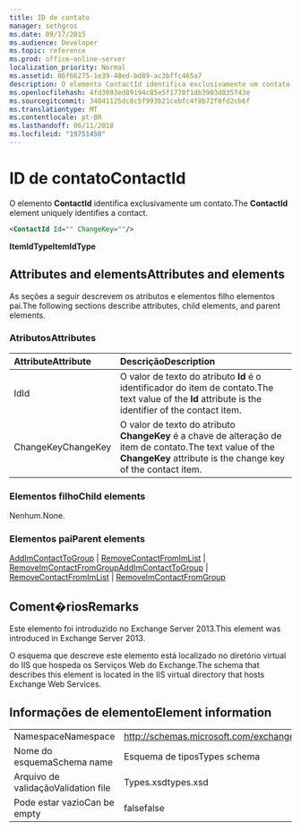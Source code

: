 ```yaml
---
title: ID de contato
manager: sethgros
ms.date: 09/17/2015
ms.audience: Developer
ms.topic: reference
ms.prod: office-online-server
localization_priority: Normal
ms.assetid: 86f66275-1e39-48ed-bd89-ac3bffc465a7
description: O elemento ContactId identifica exclusivamente um contato.
ms.openlocfilehash: 4fd3693ed89194c85e5f1770f1db3903d835f43e
ms.sourcegitcommit: 34041125dc8c5f993b21cebfc4f8b72f0fd2cb6f
ms.translationtype: MT
ms.contentlocale: pt-BR
ms.lasthandoff: 06/11/2018
ms.locfileid: "19751450"
---
```

# <a name="contactid"></a><span data-ttu-id="6e7a8-103">ID de contato</span><span class="sxs-lookup"><span data-stu-id="6e7a8-103">ContactId</span></span>

<span data-ttu-id="6e7a8-104">O elemento **ContactId** identifica exclusivamente um contato.</span><span class="sxs-lookup"><span data-stu-id="6e7a8-104">The **ContactId** element uniquely identifies a contact.</span></span> 
  
```XML
<ContactId Id="" ChangeKey=""/>
```

 <span data-ttu-id="6e7a8-105">**ItemIdType**</span><span class="sxs-lookup"><span data-stu-id="6e7a8-105">**ItemIdType**</span></span>
## <a name="attributes-and-elements"></a><span data-ttu-id="6e7a8-106">Attributes and elements</span><span class="sxs-lookup"><span data-stu-id="6e7a8-106">Attributes and elements</span></span>

<span data-ttu-id="6e7a8-107">As seções a seguir descrevem os atributos e elementos filho elementos pai.</span><span class="sxs-lookup"><span data-stu-id="6e7a8-107">The following sections describe attributes, child elements, and parent elements.</span></span>
  
### <a name="attributes"></a><span data-ttu-id="6e7a8-108">Atributos</span><span class="sxs-lookup"><span data-stu-id="6e7a8-108">Attributes</span></span>

|<span data-ttu-id="6e7a8-109">**Attribute**</span><span class="sxs-lookup"><span data-stu-id="6e7a8-109">**Attribute**</span></span>|<span data-ttu-id="6e7a8-110">**Descrição**</span><span class="sxs-lookup"><span data-stu-id="6e7a8-110">**Description**</span></span>|
|:-----|:-----|
|<span data-ttu-id="6e7a8-111">Id</span><span class="sxs-lookup"><span data-stu-id="6e7a8-111">Id</span></span>  <br/> |<span data-ttu-id="6e7a8-112">O valor de texto do atributo **Id** é o identificador do item de contato.</span><span class="sxs-lookup"><span data-stu-id="6e7a8-112">The text value of the **Id** attribute is the identifier of the contact item.</span></span>  <br/> |
|<span data-ttu-id="6e7a8-113">ChangeKey</span><span class="sxs-lookup"><span data-stu-id="6e7a8-113">ChangeKey</span></span>  <br/> |<span data-ttu-id="6e7a8-114">O valor de texto do atributo **ChangeKey** é a chave de alteração de item de contato.</span><span class="sxs-lookup"><span data-stu-id="6e7a8-114">The text value of the **ChangeKey** attribute is the change key of the contact item.</span></span>  <br/> |
   
### <a name="child-elements"></a><span data-ttu-id="6e7a8-115">Elementos filho</span><span class="sxs-lookup"><span data-stu-id="6e7a8-115">Child elements</span></span>

<span data-ttu-id="6e7a8-116">Nenhum.</span><span class="sxs-lookup"><span data-stu-id="6e7a8-116">None.</span></span>
  
### <a name="parent-elements"></a><span data-ttu-id="6e7a8-117">Elementos pai</span><span class="sxs-lookup"><span data-stu-id="6e7a8-117">Parent elements</span></span>

<span data-ttu-id="6e7a8-118">[AddImContactToGroup](addimcontacttogroup.md) | [RemoveContactFromImList](removecontactfromimlist.md) | [RemoveImContactFromGroup](removeimcontactfromgroup.md)</span><span class="sxs-lookup"><span data-stu-id="6e7a8-118">[AddImContactToGroup](addimcontacttogroup.md) | [RemoveContactFromImList](removecontactfromimlist.md) | [RemoveImContactFromGroup](removeimcontactfromgroup.md)</span></span>
  
## <a name="remarks"></a><span data-ttu-id="6e7a8-119">Coment�rios</span><span class="sxs-lookup"><span data-stu-id="6e7a8-119">Remarks</span></span>

<span data-ttu-id="6e7a8-120">Este elemento foi introduzido no Exchange Server 2013.</span><span class="sxs-lookup"><span data-stu-id="6e7a8-120">This element was introduced in Exchange Server 2013.</span></span>
  
<span data-ttu-id="6e7a8-121">O esquema que descreve este elemento está localizado no diretório virtual do IIS que hospeda os Serviços Web do Exchange.</span><span class="sxs-lookup"><span data-stu-id="6e7a8-121">The schema that describes this element is located in the IIS virtual directory that hosts Exchange Web Services.</span></span>
  
## <a name="element-information"></a><span data-ttu-id="6e7a8-122">Informações de elemento</span><span class="sxs-lookup"><span data-stu-id="6e7a8-122">Element information</span></span>

|||
|:-----|:-----|
|<span data-ttu-id="6e7a8-123">Namespace</span><span class="sxs-lookup"><span data-stu-id="6e7a8-123">Namespace</span></span>  <br/> |http://schemas.microsoft.com/exchange/services/2006/types  <br/> |
|<span data-ttu-id="6e7a8-124">Nome do esquema</span><span class="sxs-lookup"><span data-stu-id="6e7a8-124">Schema name</span></span>  <br/> |<span data-ttu-id="6e7a8-125">Esquema de tipos</span><span class="sxs-lookup"><span data-stu-id="6e7a8-125">Types schema</span></span>  <br/> |
|<span data-ttu-id="6e7a8-126">Arquivo de validação</span><span class="sxs-lookup"><span data-stu-id="6e7a8-126">Validation file</span></span>  <br/> |<span data-ttu-id="6e7a8-127">Types.xsd</span><span class="sxs-lookup"><span data-stu-id="6e7a8-127">types.xsd</span></span>  <br/> |
|<span data-ttu-id="6e7a8-128">Pode estar vazio</span><span class="sxs-lookup"><span data-stu-id="6e7a8-128">Can be empty</span></span>  <br/> |<span data-ttu-id="6e7a8-129">false</span><span class="sxs-lookup"><span data-stu-id="6e7a8-129">false</span></span>  <br/> |
   

